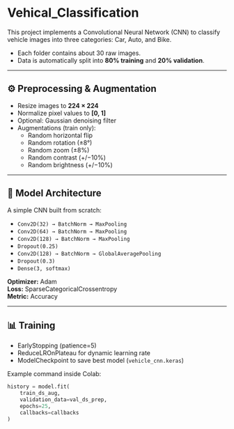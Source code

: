 # Vehical_Classification
This project implements a Convolutional Neural Network (CNN) to classify vehicle images into three categories: Car, Auto, and Bike.

- Each folder contains about 30 raw images.  
- Data is automatically split into **80% training** and **20% validation**.

---

## ⚙️ Preprocessing & Augmentation

- Resize images to **224 × 224**
- Normalize pixel values to **[0, 1]**
- Optional: Gaussian denoising filter
- Augmentations (train only):
  - Random horizontal flip  
  - Random rotation (±8°)  
  - Random zoom (±8%)  
  - Random contrast (+/−10%)  
  - Random brightness (+/−10%)

---

## 🧠 Model Architecture

A simple CNN built from scratch:

- `Conv2D(32) → BatchNorm → MaxPooling`
- `Conv2D(64) → BatchNorm → MaxPooling`
- `Conv2D(128) → BatchNorm → MaxPooling`
- `Dropout(0.25)`
- `Conv2D(128) → BatchNorm → GlobalAveragePooling`
- `Dropout(0.3)`
- `Dense(3, softmax)`

**Optimizer:** Adam  
**Loss:** SparseCategoricalCrossentropy  
**Metric:** Accuracy  

---

## 📊 Training

- EarlyStopping (patience=5)  
- ReduceLROnPlateau for dynamic learning rate  
- ModelCheckpoint to save best model (`vehicle_cnn.keras`)  

Example command inside Colab:

```python
history = model.fit(
    train_ds_aug,
    validation_data=val_ds_prep,
    epochs=25,
    callbacks=callbacks
)

